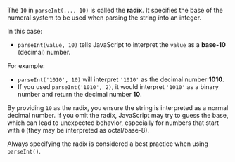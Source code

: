 The `10` in `parseInt(..., 10)` is called the **radix**. It specifies the base of the numeral system to be used when parsing the string into an integer.

In this case:
- `parseInt(value, 10)` tells JavaScript to interpret the `value` as a **base-10** (decimal) number.
  
For example:
- `parseInt('1010', 10)` will interpret `'1010'` as the decimal number **1010**.
- If you used `parseInt('1010', 2)`, it would interpret `'1010'` as a binary number and return the decimal number **10**.

By providing `10` as the radix, you ensure the string is interpreted as a normal decimal number. If you omit the radix, JavaScript may try to guess the base, which can lead to unexpected behavior, especially for numbers that start with `0` (they may be interpreted as octal/base-8). 

Always specifying the radix is considered a best practice when using `parseInt()`.